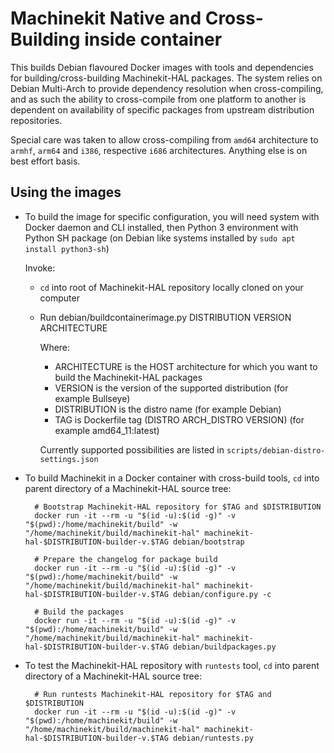 # Machinekit Native and Cross-Building inside container

This builds Debian flavoured Docker images with tools and dependencies for
building/cross-building Machinekit-HAL packages.  The system relies on Debian
Multi-Arch to provide dependency resolution when cross-compiling, and as such
the ability to cross-compile from one platform to another is dependent
on availability of specific packages from upstream distribution repositories.

Special care was taken to allow cross-compiling from `amd64` architecture
to `armhf`, `arm64` and `i386`, respective `i686` architectures. Anything else
is on best effort basis.

## Using the images

- To build the image for specific configuration, you will need system with
  Docker daemon and CLI installed, then Python 3 environment with Python SH
  package (on Debian like systems installed by `sudo apt install python3-sh`)

  Invoke:

  - `cd` into root of Machinekit-HAL repository locally cloned on your computer

  - Run debian/buildcontainerimage.py DISTRIBUTION VERSION ARCHITECTURE

    Where:
      - ARCHITECTURE is the HOST architecture for which you want to build the Machinekit-HAL packages
      - VERSION is the version of the supported distribution (for example Bullseye)
      - DISTRIBUTION is the distro name (for example Debian)
      - TAG is Dockerfile tag (DISTRO ARCH_DISTRO VERSION) (for example amd64_11:latest)

      Currently supported possibilities are listed in `scripts/debian-distro-settings.json`

- To build Machinekit in a Docker container with cross-build tools,
  `cd` into parent directory of a Machinekit-HAL source tree:

        # Bootstrap Machinekit-HAL repository for $TAG and $DISTRIBUTION
        docker run -it --rm -u "$(id -u):$(id -g)" -v "$(pwd):/home/machinekit/build" -w "/home/machinekit/build/machinekit-hal" machinekit-hal-$DISTRIBUTION-builder-v.$TAG debian/bootstrap

        # Prepare the changelog for package build
        docker run -it --rm -u "$(id -u):$(id -g)" -v "$(pwd):/home/machinekit/build" -w "/home/machinekit/build/machinekit-hal" machinekit-hal-$DISTRIBUTION-builder-v.$TAG debian/configure.py -c

        # Build the packages
        docker run -it --rm -u "$(id -u):$(id -g)" -v "$(pwd):/home/machinekit/build" -w "/home/machinekit/build/machinekit-hal" machinekit-hal-$DISTRIBUTION-builder-v.$TAG debian/buildpackages.py

- To test the Machinekit-HAL repository with `runtests` tool, `cd` into parent directory of a Machinekit-HAL source tree:

        # Run runtests Machinekit-HAL repository for $TAG and $DISTRIBUTION
        docker run -it --rm -u "$(id -u):$(id -g)" -v "$(pwd):/home/machinekit/build" -w "/home/machinekit/build/machinekit-hal" machinekit-hal-$DISTRIBUTION-builder-v.$TAG debian/runtests.py
